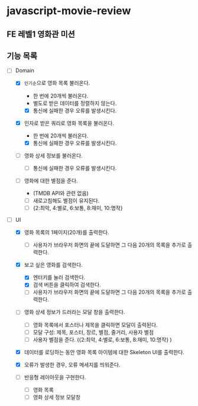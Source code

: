 # javascript-movie-review

## FE 레벨1 영화관 미션

## 기능 목록

- [ ] Domain

  - [x] `인기순`으로 영화 목록 불러온다.

    - 한 번에 20개씩 불러온다.
    - 별도로 받은 데이터를 정렬하지 않는다.
    - [x] 통신에 실패한 경우 오류를 발생시킨다.

  - [x] 인자로 받은 쿼리로 영화 목록을 불러온다.

    - 한 번에 20개씩 불러온다.
    - [x] 통신에 실패한 경우 오류를 발생시킨다.

  - [ ] 영화 상세 정보를 불러온다.

    - [ ] 통신에 실패한 경우 오류를 발생시킨다.

  - [ ] 영화에 대한 별점을 준다.

    - (TMDB API와 관련 없음)
    - [ ] 새로고침해도 별점이 유지된다.
    - [ ] {2:최악, 4:별로, 6:보통, 8:재미, 10:명작}

- [ ] UI

  - [x] 영화 목록의 1페이지(20개)를 출력한다.

    - [ ] 사용자가 브라우저 화면의 끝에 도달하면 그 다음 20개의 목록을 추가로 출력한다.

  - [x] 보고 싶은 영화를 검색한다.

    - [x] 엔터키를 눌러 검색한다.
    - [x] 검색 버튼을 클릭하여 검색한다.
    - [ ] 사용자가 브라우저 화면의 끝에 도달하면 그 다음 20개의 목록을 추가로 출력한다.

  - [ ] 영화 상세 정보가 드러라는 모달 창을 출력한다.

    - [ ] 영화 목록에서 포스터나 제목을 클릭하면 모달이 출력된다.
    - [ ] 모달 구성: 제목, 포스터, 장르, 별점, 줄거리, 사용자 별점
    - [ ] 사용자 별점을 준다. ({2:최악, 4:별로, 6:보통, 8:재미, 10:명작} )

  - [x] 데이터를 로딩하는 동안 영화 목록 아이템에 대한 Skeleton UI를 출력한다.

  - [x] 오류가 발생한 경우, 오류 메세지를 띄워준다.

  - [ ] 반응형 레이아웃을 구현한다.
    - [ ] 영화 목록
    - [ ] 영화 상세 정보 모달창

